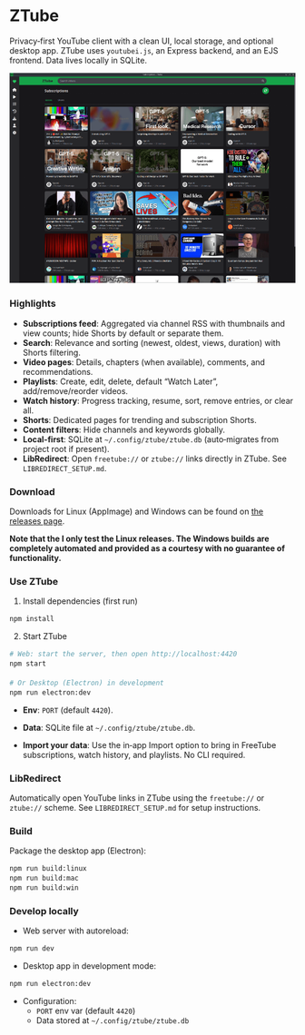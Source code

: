 # ZTube

Privacy‑first YouTube client with a clean UI, local storage, and optional desktop app. ZTube uses `youtubei.js`, an Express backend, and an EJS frontend. Data lives locally in SQLite.

![screenshot.png](screenshot.png)

### Highlights
- **Subscriptions feed**: Aggregated via channel RSS with thumbnails and view counts; hide Shorts by default or separate them.
- **Search**: Relevance and sorting (newest, oldest, views, duration) with Shorts filtering.
- **Video pages**: Details, chapters (when available), comments, and recommendations.
- **Playlists**: Create, edit, delete, default “Watch Later”, add/remove/reorder videos.
- **Watch history**: Progress tracking, resume, sort, remove entries, or clear all.
- **Shorts**: Dedicated pages for trending and subscription Shorts.
- **Content filters**: Hide channels and keywords globally.
- **Local-first**: SQLite at `~/.config/ztube/ztube.db` (auto‑migrates from project root if present).
- **LibRedirect**: Open `freetube://` or `ztube://` links directly in ZTube. See `LIBREDIRECT_SETUP.md`.

### Download

Downloads for Linux (AppImage) and Windows can be found on [the releases page](https://github.com/Zetaphor/ztube/releases).

**Note that the I only test the Linux releases. The Windows builds are completely automated and provided as a courtesy with no guarantee of functionality.**

### Use ZTube
1) Install dependencies (first run)
```bash
npm install
```

2) Start ZTube
```bash
# Web: start the server, then open http://localhost:4420
npm start

# Or Desktop (Electron) in development
npm run electron:dev
```

- **Env**: `PORT` (default `4420`).
- **Data**: SQLite file at `~/.config/ztube/ztube.db`.

- **Import your data**: Use the in‑app Import option to bring in FreeTube subscriptions, watch history, and playlists. No CLI required.

### LibRedirect
Automatically open YouTube links in ZTube using the `freetube://` or `ztube://` scheme. See `LIBREDIRECT_SETUP.md` for setup instructions.

### Build
Package the desktop app (Electron):
```bash
npm run build:linux
npm run build:mac
npm run build:win
```

### Develop locally
- Web server with autoreload:
```bash
npm run dev
```

- Desktop app in development mode:
```bash
npm run electron:dev
```

- Configuration:
  - `PORT` env var (default `4420`)
  - Data stored at `~/.config/ztube/ztube.db`
